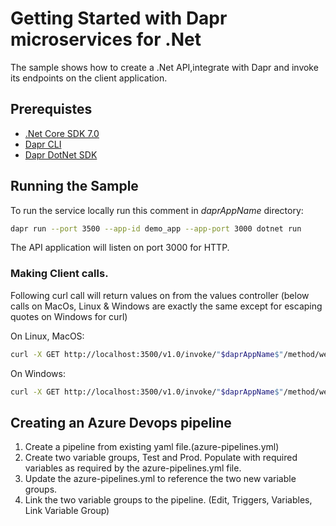# Getting Started with Dapr microservices for .Net
The sample shows how to create a .Net API,integrate with Dapr and invoke its endpoints on the client application. 

## Prerequistes
* [.Net Core SDK 7.0](https://dotnet.microsoft.com/download)
* [Dapr CLI](https://github.com/dapr/cli)
* [Dapr DotNet SDK](https://github.com/dapr/dotnet-sdk)




 ## Running the Sample

 To run the service locally run this comment in $daprAppName$ directory:
 ```sh
 dapr run --port 3500 --app-id demo_app --app-port 3000 dotnet run
 ```

 The API application will listen on port 3000 for HTTP.

 ### Making Client calls.


Following curl call will return values on from the values controller 
(below calls on MacOs, Linux & Windows are exactly the same except for escaping quotes on Windows for curl)

On Linux, MacOS:
 ```sh
curl -X GET http://localhost:3500/v1.0/invoke/"$daprAppName$"/method/weatherforecast
 ```
 On Windows:
 ```sh
curl -X GET http://localhost:3500/v1.0/invoke/"$daprAppName$"/method/weatherforecast
 ```
 
 
 ## Creating an Azure Devops pipeline

 1. Create a pipeline from existing yaml file.(azure-pipelines.yml)
 2. Create two variable groups, Test and Prod. Populate with required variables as required by the azure-pipelines.yml file.
 3. Update the azure-pipelines.yml to reference the two new variable groups.
 4. Link the two variable groups to the pipeline. (Edit, Triggers, Variables, Link Variable Group)


